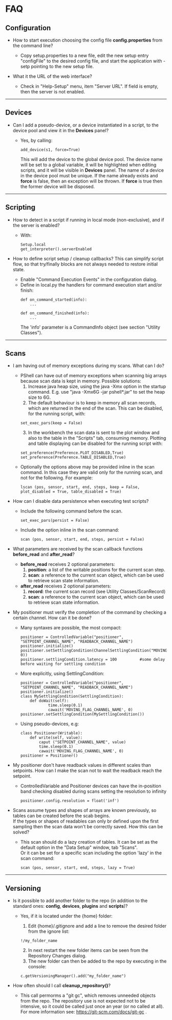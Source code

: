 # FAQ



## Configuration

 * How to start execution choosing the config file __config.properties__ from the command line?

    - Copy setup.properties to a new file, edit the new setup entry "configFile" to the
      desired config file, and start the application with -setp pointing to the new setup file.

 * What it the URL of the web interface?

    - Check in "Help-Setup" menu, item "Server URL". If field is empty, then the server is not enabled.

---
## Devices

 * Can I add a pseudo-device, or a device instantiated in a script,  to the device pool and view it
   in the __Devices__ panel?

    - Yes, by calling:
        ```
        add_device(s1, force=True)
        ```
      This will add the device to the global device pool. The device name will be set to a global variable, it 
      will be highlighted when editing scripts, and  it will be visible in __Devices__ panel.
      The name of a device in the device pool must be unique. 
      If the name already exists and __force__ is false, then an exception will be thrown. If __force__
      is true then the former device will be disposed.


---
## Scripting

 * How to detect in a script if  running in local mode (non-exclusive), and if the server is enabled?

    - With:
        ```
        Setup.local
        get_interpreter().serverEnabled
        ```

 * How to define script setup / cleanup callbacks? This can simplify script flow, so that try/finally
   blocks are not always needed to restore initial state.

    - Enable "Command Execution Events" in the configuration dialog.
    - Define in local.py the handlers for command execution start and/or finish:
        ```
        def on_command_started(info):
            ...

        def on_command_finished(info):
            ...
        ```
      The 'info' parameter is a CommandInfo object (see section "Utility Classes").

---
## Scans

 * I am having out of memory exceptions during my scans. What can I do?

    - PShell can have out of memory exceptions when scanning big arrays because scan data is kept 
      in memory. Possible solutions:
        1. Increase java heap size, using the java -Xmx option in the startup command.
           E.g. use "java -Xmx6G -jar pshell*.jar" to set the heap size to 6G.
        2. The default behaviour is to keep in memory all scan records, which are returned
           in the end of the scan. This can be disabled, for the running script, with:
        ```
        set_exec_pars(keep = False)
        ```
        3. In the workbench the scan data is sent to the plot window and also to the table in the 
           "Scripts" tab, consuming memory. Plotting and table displaying can be disabled for the
            running script with:
        ```
        set_preference(Preference.PLOT_DISABLED,True)
        set_preference(Preference.TABLE_DISABLED,True)
        ```
    - Optionally the options above may be provided inline in the scan command. In this case they are
      valid only for the running scan, and not for the following. For example: 
        ```
        lscan (pos, sensor, start, end, steps, keep = False, plot_disabled = True, table_disabled = True)
        ```
        

 * How can I disable data persistence when executing test scripts?

    - Include the following command before the scan.
        ```
        set_exec_pars(persist = False)
        ```
    - Include  the option inline in the scan command:
        ```
        scan (pos, sensor, start, end, steps, persist = False)
        ```

 * What parameters are received by the scan callback functions __before_read__ and __after_read__?

    - __before_read__ receives 2 optional parameters:
        1. __position__: a list of the writable positions for the current scan step.
        2. __scan__: a reference to the current scan object, which can be used to retrieve scan state information.
    - __after_read__ receives 2 optional parameters:
        1. __record__: the current scan record (see Utility Classes/ScanRecord)
        2. __scan__: a reference to the current scan object, which can be used to retrieve scan state information.

 * My positioner must verify the completion of the command by checking a certain channel. How can it be done?
    - Many syntaxes are possible, the most compact: 
        ```
        positioner = ControlledVariable("positioner", "SETPOINT_CHANNEL_NAME", "READBACK_CHANNEL_NAME")        
        positioner.initialize()
        positioner.setSettlingCondition(ChannelSettlingCondition("MOVING_FLAG_CHANNEL_NAME", 0))
        positioner.settlingCondition.latency = 100          #some delay before waiting for settling condition
        ```
    - More explicitly, using SettlingCondition:
        ```
        positioner = ControlledVariable("positioner", "SETPOINT_CHANNEL_NAME", "READBACK_CHANNEL_NAME")        
        positioner.initialize()
        class MySettlingCondition(SettlingCondition):
            def doWait(self):
                    time.sleep(0.1)
                    cawait('MOVING_FLAG_CHANNEL_NAME', 0)    
        positioner.setSettlingCondition(MySettlingCondition())            
        ```
    - Using pseudo-devices, e.g:
        ```
        class Positioner(Writable):
            def write(self, value):
                caput ("SETPOINT_CHANNEL_NAME", value)
                time.sleep(0.1)
                cawait('MOVING_FLAG_CHANNEL_NAME', 0)    
        positioner = Positioner()
        ```
        
 * My positioner don't have readback values in different scales than setpoints. 
   How can I make the scan not to wait the readback reach the setpoint.
    - ControlledVariable and Positioner devices can have the  in-position band checking disabled during 
      scans  setting the resolution to infinity
        ```
        positioner.config.resolution = float('inf') 
        ```   

 * Scans assume types and shapes of arrays are known previously, so tables can be created before the scab begins.  
   If the types or shapes of readables can only br defined upon the first sampling then 
   the scan data won't be correctly saved. How this can be solved?

    - This scan should do a lazy creation of tables. 
      It can be set as the default option in the "Data Setup" window, tab "Scans".      
      Or it can be set for a specific scan including the option 'lazy' in the scan command:
        ```
        scan (pos, sensor, start, end, steps, lazy = True)
        ```

---
## Versioning

 * Is it possible to add another folder to the repo 
   (in addition to the standard ones: __config__, __devices__, __plugins__ and __scripts__)?

    - Yes, if it is located under the {home} folder:

        1. Edit {home}/.gitignore and add a line to remove the desired folder from the ignore list: 
        ```
        !/my_folder_name
        ```
        2. In next restart the new folder items can be seen from the Repository Changes dialog.
        3. The new folder can then be added to the repo by executing in the console:
        ```
        c.getVersioningManager().add("my_folder_name")
        ```

 * How often should I call __cleanup_repository()__?

    - This call permorms a "git gc", which removes unneeded objects from the repo. 
      The repository use is not expected not to be intensive, so it could be called just once an year 
      (or no called at all). For more information see: https://git-scm.com/docs/git-gc .

 
